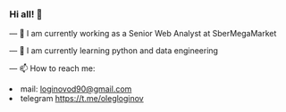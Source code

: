 ### Hi all! 👋

<p>— 🔭 I am currently working as a Senior Web Analyst at SberMegaMarket</p>
<p>— 🌱 I am currently learning python and data engineering</p>
<p>— 📫 How to reach me:</p>
<li>mail:<span>&nbsp;</span><a href="mailto:loginovod90@gmail.com">loginovod90@gmail.com</a></li>
<li>telegram<span>&nbsp;</span><a href="https://t.me/olegloginov" rel="nofollow">https://t.me/olegloginov</a></li>
</ul>
